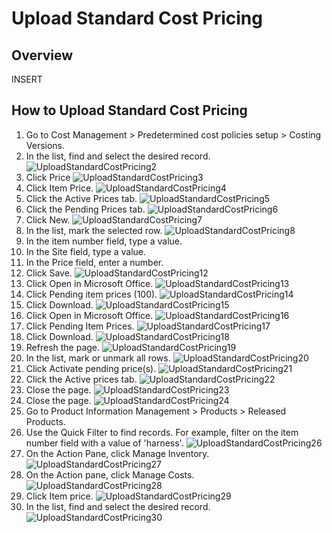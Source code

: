 ﻿# Upload Standard Cost Pricing

## Overview

INSERT

## How to Upload Standard Cost Pricing

1. Go to Cost Management > Predetermined cost policies setup > Costing Versions.
2. In the list, find and select the desired record.
![UploadStandardCostPricing2](./assets/images/UploadStandardCostPricing/UploadStandardCostPricing2.png)
3. Click Price
![UploadStandardCostPricing3](./assets/images/UploadStandardCostPricing/UploadStandardCostPricing3.png)
4. Click Item Price.
![UploadStandardCostPricing4](./assets/images/UploadStandardCostPricing/UploadStandardCostPricing4.png)
5. Click the Active Prices tab.
![UploadStandardCostPricing5](./assets/images/UploadStandardCostPricing/UploadStandardCostPricing5.png)
6. Click the Pending Prices tab.
![UploadStandardCostPricing6](./assets/images/UploadStandardCostPricing/UploadStandardCostPricing6.png)
7. Click New.
![UploadStandardCostPricing7](./assets/images/UploadStandardCostPricing/UploadStandardCostPricing7.png)
8. In the list, mark the selected row.
![UploadStandardCostPricing8](./assets/images/UploadStandardCostPricing/UploadStandardCostPricing8.png)
9. In the item number field, type a value.
10. In the Site field, type a value.
11. In the Price field, enter a number.
12. Click Save.
![UploadStandardCostPricing12](./assets/images/UploadStandardCostPricing/UploadStandardCostPricing12.png)
13. Click Open in Microsoft Office.
![UploadStandardCostPricing13](./assets/images/UploadStandardCostPricing/UploadStandardCostPricing13.png)
14. Click Pending item prices (100).
![UploadStandardCostPricing14](./assets/images/UploadStandardCostPricing/UploadStandardCostPricing14.png)
15. Click Download.
![UploadStandardCostPricing15](./assets/images/UploadStandardCostPricing/UploadStandardCostPricing15.png)
16. Click Open in Microsoft Office.
![UploadStandardCostPricing16](./assets/images/UploadStandardCostPricing/UploadStandardCostPricing16.png)
17. Click Pending Item Prices.
![UploadStandardCostPricing17](./assets/images/UploadStandardCostPricing/UploadStandardCostPricing17.png)
18. Click Download.
![UploadStandardCostPricing18](./assets/images/UploadStandardCostPricing/UploadStandardCostPricing18.png)
19. Refresh the page.
![UploadStandardCostPricing19](./assets/images/UploadStandardCostPricing/UploadStandardCostPricing19.png)
20. In the list, mark or unmark all rows.
![UploadStandardCostPricing20](./assets/images/UploadStandardCostPricing/UploadStandardCostPricing20.png)
21. Click Activate pending price(s).
![UploadStandardCostPricing21](./assets/images/UploadStandardCostPricing/UploadStandardCostPricing21.png)
22. Click the Active prices tab.
![UploadStandardCostPricing22](./assets/images/UploadStandardCostPricing/UploadStandardCostPricing22.png)
23. Close the page.
![UploadStandardCostPricing23](./assets/images/UploadStandardCostPricing/UploadStandardCostPricing23.png)
24. Close the page.
![UploadStandardCostPricing24](./assets/images/UploadStandardCostPricing/UploadStandardCostPricing24.png)
25. Go to Product Information Management > Products > Released Products.
26. Use the Quick Filter to find records. For example, filter on the item number field with a value of 'harness'.
![UploadStandardCostPricing26](./assets/images/UploadStandardCostPricing/UploadStandardCostPricing26.png)
27. On the Action Pane, click Manage Inventory.
![UploadStandardCostPricing27](./assets/images/UploadStandardCostPricing/UploadStandardCostPricing27.png)
28. On the Action pane, click Manage Costs.
![UploadStandardCostPricing28](./assets/images/UploadStandardCostPricing/UploadStandardCostPricing28.png)
29. Click Item price.
![UploadStandardCostPricing29](./assets/images/UploadStandardCostPricing/UploadStandardCostPricing29.png)
30. In the list, find and select the desired record.
![UploadStandardCostPricing30](./assets/images/UploadStandardCostPricing/UploadStandardCostPricing30.png)
